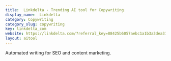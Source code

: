 ```yaml
---
title:  Linkdelta - Trending AI tool for Copywriting
display_name:  Linkdelta
category: Copywriting
category_slug: copywriting
key: linkdelta_com
website: https://linkdelta.com/?referral_key=88425b6057aebc1a1b3a3dea31e85d08
layout: aitool
---
```


Automated writing for SEO and content marketing.
